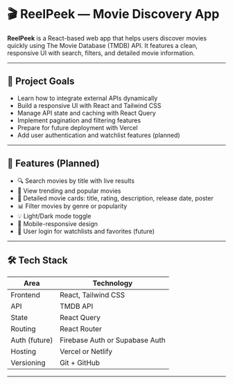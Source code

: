 # 🎬 ReelPeek — Movie Discovery App

**ReelPeek** is a React-based web app that helps users discover movies quickly using The Movie Database (TMDB) API. It features a clean, responsive UI with search, filters, and detailed movie information.

---

## 🌟 Project Goals

- Learn how to integrate external APIs dynamically  
- Build a responsive UI with React and Tailwind CSS  
- Manage API state and caching with React Query  
- Implement pagination and filtering features  
- Prepare for future deployment with Vercel  
- Add user authentication and watchlist features (planned)

---

## 📌 Features (Planned)

- 🔍 Search movies by title with live results  
- 🎥 View trending and popular movies  
- 🧾 Detailed movie cards: title, rating, description, release date, poster  
- 📊 Filter movies by genre or popularity  
- 💡 Light/Dark mode toggle  
- 📱 Mobile-responsive design  
- 🔐 User login for watchlists and favorites (future)

---

## 🛠️ Tech Stack

| Area       | Technology                           |
|------------|------------------------------------|
| Frontend   | React, Tailwind CSS                 |
| API        | TMDB API                           |
| State      | React Query                       |
| Routing    | React Router                      |
| Auth (future) | Firebase Auth or Supabase Auth    |
| Hosting    | Vercel or Netlify                 |
| Versioning | Git + GitHub                      |

---
